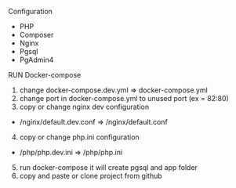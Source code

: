 Configuration

- PHP
- Composer
- Nginx
- Pgsql
- PgAdmin4

RUN Docker-compose

1. change docker-compose.dev.yml => docker-compose.yml
2. change port in docker-compose.yml to unused port (ex = 82:80)
3. copy or change nginx dev configuration

- /nginx/default.dev.conf => /nginx/default.conf

4. copy or change php.ini configuration

- /php/php.dev.ini => /php/php.ini

5. run docker-compose it will create pgsql and app folder
6. copy and paste or clone project from github
